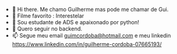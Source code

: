 - 👋 Hi there. Me chamo Guilherme mas pode me chamar de Gui.
- 👀 Filme favorito : Interestelar 
- 🌱 Sou estudante de ADS e apaixonado por python!
- 💞️ Quero seguir no backend.
- 📫 Segue meu email guimcordoba@hotmail.com e meu linkedin https://www.linkedin.com/in/guilherme-cordoba-07665193/

<!---
GuiCordoba/GuiCordoba is a ✨ special ✨ repository because its `README.md` (this file) appears on your GitHub profile.
You can click the Preview link to take a look at your changes.
--->
